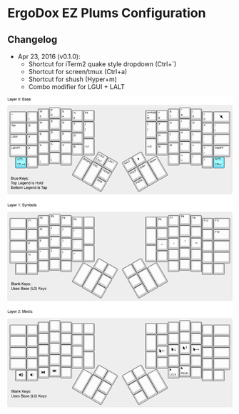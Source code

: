 # ErgoDox EZ Plums Configuration

## Changelog

* Apr 23, 2016 (v0.1.0): 
  * Shortcut for iTerm2 quake style dropdown (Ctrl+`)
  * Shortcut for screen/tmux (Ctrl+a)
  * Shortcut for shush (Hyper+m)
  * Combo modifier for LGUI + LALT

![Plums](plums.png)
